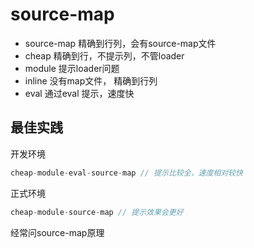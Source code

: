 # source-map

- source-map   精确到行列，会有source-map文件
- cheap    精确到行，不提示列，不管loader
- module   提示loader问题
-   inline  没有map文件， 精确到行列
- eval    通过eval 提示，速度快

## 最佳实践

开发环境

```js
cheap-module-eval-source-map // 提示比较全，速度相对较快
```

正式环境

```js
cheap-module-source-map // 提示效果会更好
```

经常问source-map原理